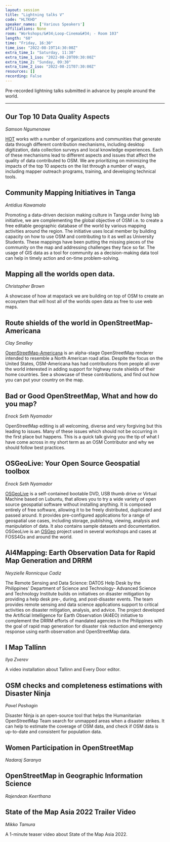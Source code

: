```yaml
---
layout: session
title: "Lightning talks V"
code: "HLTKHD"
speaker_names: ['Various Speakers']
affiliations: None
room: "Workshops/&#34;Loop-Cinema&#34; - Room 103"
length: "60"
time: "Friday, 16:30"
time_iso: "2022-08-19T14:30:00Z"
extra_time_1: "Saturday, 11:30"
extra_time_1_iso: "2022-08-20T09:30:00Z"
extra_time_2: "Sunday, 09:30"
extra_time_2_iso: "2022-08-21T07:30:00Z"
resources: []
recording: False
---
```


Pre-recorded lightning talks submitted in advance by people around the world.

<hr>

## Our Top 10 Data Quality Aspects
_Samson Ngumenawe_

[HOT](https://www.hotosm.org/) works with a number of organizations and communities that generate data through different contribution mechanisms, including desktop digitization, data collection surveys and local knowledge experiences. Each of these mechanisms lead to different aspects and issues that affect the quality of data contributed to OSM. We are prioritizing on minimizing the impacts of the top 10 aspects on the list through a number of ways, including mapper outreach programs, training, and developing technical tools.

## Community Mapping Initiatives in Tanga
_Antidius Kawamala_

Promoting a data-driven decision making culture in Tanga under living lab initiative, we are complementing the global objective of OSM i.e. to create a free editable geographic database of the world by various mapping activities around the region. The initiative uses local member by building capacity on how to use OSM and contributing to it as well as University Students. These mappings have been putting the missing pieces of the community on the map and addressing challenges they face so far. The usage of GIS data as a tool for community as a decision-making data tool can help in timely action and on-time problem-solving.

## Mapping all the worlds open data.
_Christopher Brown_

A showcase of how at mapstack we are building on top of OSM to create an ecosystem that will host all of the worlds open data as free to use web maps.

## Route shields of the world in OpenStreetMap-Americana
_Clay Smalley_

[OpenStreetMap-Americana](https://wiki.openstreetmap.org/wiki/OpenStreetMap_Americana) is an alpha-stage OpenStreetMap renderer intended to resemble a North American road atlas. Despite the focus on the United States, OSM-Americana has had contributions from people all over the world interested in adding support for highway route shields of their home countries. See a showcase of these contributions, and find out how you can put your country on the map.

## Bad or Good OpenStreetMap, What and how do you map?
_Enock Seth Nyamador_

OpenStreetMap editing is all welcoming, diverse and very forgiving but this leading to issues. Many of these issues which should not be occurring in the first place but happens. This is a quick talk giving you the tip of what I have come across in my short term as an OSM Contributor and why we should follow best practices.

## OSGeoLive: Your Open Source Geospatial toolbox
_Enock Seth Nyamador_

[OSGeoLive](https://live.osgeo.org) is a self-contained bootable DVD, USB thumb drive or Virtual Machine based on Lubuntu, that allows you to try a wide variety of open source geospatial software without installing anything. It is composed entirely of free software, allowing it to be freely distributed, duplicated and passed around. It provides pre-configured applications for a range of geospatial use cases, including storage, publishing, viewing, analysis and manipulation of data. It also contains sample datasets and documentation. OSGeoLive is an [OSGeo](https://wiki.openstreetmap.org/wiki/OSGeo) project used in several workshops and cases at FOSS4Gs and around the world.

## AI4Mapping: Earth Observation Data for Rapid Map Generation and DRRM
_Neyzielle Ronnicque Cadiz_

The Remote Sensing and Data Science: DATOS Help Desk by the Philippines' Department of Science and Technology- Advanced Science and Technology Institute builds on initiatives on disaster mitigation by providing a help desk pre-, during, and post-disaster events. The team provides remote sensing and data science applications support to critical activities on disaster mitigation, analysis, and advice. The project developed the Artificial Intelligence for Earth Observation (AI4EO) initiative to complement the DRRM efforts of mandated agencies in the Philippines with the goal of rapid map generation for disaster risk reduction and emergency response using earth observation and OpenStreetMap data.

## I Map Tallinn
_Ilya Zverev_

A video installation about Tallinn and Every Door editor.

## OSM checks and completeness estimations with Disaster Ninja
_Pavel Pashagin_

Disaster Ninja is an open-source tool that helps the Humanitarian OpenStreetMap Team search for unmapped areas when a disaster strikes. It can help to estimate the coverage of OSM data, and check if OSM data is up-to-date and consistent for population data.

## Women Participation in OpenStreetMap
_Nadaraj Saranya_



## OpenStreetMap in Geographic Information Science
_Rajendean Keerthana_

## State of the Map Asia 2022 Trailer Video
_Mikko Tamura_

A 1-minute teaser video about State of the Map Asia 2022.

